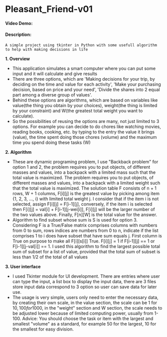 # Pleasant_Friend-v01

#### Video Demo:  <URL HERE>
#### Description:
    A simple project using tkinter in Python with some usefull algorithm to help with making decisions in life

**1. Overview**
- This application simulates a smart computer where you can put some input and it will calculate and give results
- There are three options, which are 'Making decisions for your trip, by deciding on the time and value for each activity', 'Make your purchasing decision, based on price and your need', 'Divide the shares into 2 equal part among a diverse group of values'.
- Behind these options are algorithms, which are based on variables like value(the thing you obtain by your choices), weight(the thing is limited by your constraint) and W(the greatest total weight you want to calculate).
- So the possibilities of reusing the options are many, not just limited to 3 options. For example you can decide to do chores like watching movies, reading books, cooking, etc. by typing to the entry the value it brings (value), the time spent doing those chores (volume) and the maximum time you spend doing these tasks (W)

**2. Algorithm**
-  These are dynamic programing problem, I use "Backback problem" for option 1 and 2, the problem requires you to put objects, of different masses and values, into a backpack with a limited mass such that the total value is maximized. The problem requires you to put objects, of different masses and values, into a backpack with a limited weight such that the total value is maximized. The solution table F consists of n + 1 rows, W + 1 columns, F[i][j] is the greatest value by picking among item {1, 2, 3, ..., i} with limited total weight j. I consider that if the item i is not selected, assign F[i][j] = F[i-1][j], conversely, if the item i is selected then F[i][j] = val[i] + F[i-1][j-wei[i]], F[i][j] will be the larger number of the two values ​​above. Finally, F[n][W] is the total value for the answer.
- Algorithm to find subset whose sum is S is used for option 3. Considering F is a True/False matrix comprises columns with numbers from 0 to sum, rows indices are numbers from 0 to n, indicate if the list comprises 1 to i does have subset that have sum equals j. First column is True on purpose to make all F[i][s[i]] True. F[i][j] = 1 if F[i-1][j] == 1 or F[i-1][j-val[i]] == 1. I used this algorithm to find the largest possible total sum of subset for a list of value, provided that the total sum of subset is less than 1/2 of the total of all values 

**3. User interface**
- I used Tkinter module for UI development. There are entries where user can type the input, a list box to display the input data, there are 3 files store input data correspond to 3 option so user can save data for later use.
- The usage is very simple, users only need to enter the necessary data, by creating their own scale, in the value section, the scale can be 1 for 10$, 100 for 1000$, in the "weight" section and W section, the scale needs to be adjusted lower because of limited computing power, usually from 1-100. Advice: You should choose the task or item with the largest and smallest "volume" as a standard, for example 50 for the largest, 10 for the smallest for easy division.